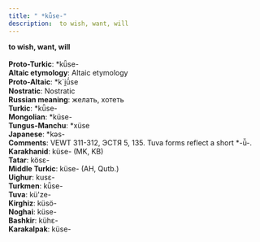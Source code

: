 ```yaml
---
title: " *kǖse-"
description:  to wish, want, will
---
```

<strong> to wish, want, will</strong><br><br>
<strong>Proto-Turkic</strong>:  *kǖse-<br>
<strong>Altaic etymology</strong>:  Altaic etymology<br>
<strong> Proto-Altaic</strong>:  *k`i̯ū́se<br>
<strong>Nostratic</strong>:  Nostratic<br>
<strong>Russian meaning</strong>:  желать, хотеть<br>
<strong>Turkic</strong>:  *kǖse-<br>
<strong>Mongolian</strong>:  *küse-<br>
<strong>Tungus-Manchu</strong>:  *xüse<br>
<strong>Japanese</strong>:  *kǝs-<br>
<strong>Comments</strong>:  VEWT 311-312, ЭСТЯ 5, 135. Tuva forms reflect a short *-ü̆-.<br>
<strong>Karakhanid</strong>:  küse- (MK, KB)<br>
<strong>Tatar</strong>:  kösɛ-<br>
<strong>Middle Turkic</strong>:  küse- (AH, Qutb.)<br>
<strong>Uighur</strong>:  kusɛ-<br>
<strong>Turkmen</strong>:  kǖse-<br>
<strong>Tuva</strong>:  kü'ze-<br>
<strong>Kirghiz</strong>:  küsö-<br>
<strong>Noghai</strong>:  küse-<br>
<strong>Bashkir</strong>:  kühɛ-<br>
<strong>Karakalpak</strong>:  küse-<br>


